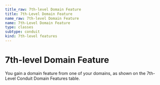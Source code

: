 ```yaml
---
title_raw: 7th-level Domain Feature
title: 7th-Level Domain Feature
name_raw: 7th-level Domain Feature
name: 7th-Level Domain Feature
type: classes
subtype: conduit
kind: 7th-level features
---
```


# 7th-level Domain Feature

You gain a domain feature from one of your domains, as shown on the 7th-Level Conduit Domain Features table.
